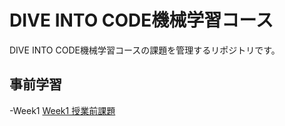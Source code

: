# DIVE INTO CODE機械学習コース
DIVE INTO CODE機械学習コースの課題を管理するリポジトリです。

## 事前学習
-Week1
[Week1 授業前課題](https://github.com/YoheiOgawa-19/diveintocode-ml/blob/master/Week1/Week1_%20授業前課題.ipynb)

